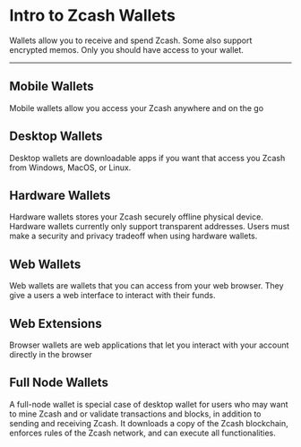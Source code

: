 # Intro to Zcash Wallets

Wallets allow you to receive and spend Zcash. Some also support encrypted memos. Only you should have access to your wallet.

---

## Mobile Wallets

Mobile wallets allow you access your Zcash anywhere and on the go

## Desktop Wallets

Desktop wallets are downloadable apps if you want that access you Zcash from Windows, MacOS, or Linux.

## Hardware Wallets

Hardware wallets stores your Zcash securely offline physical device. Hardware wallets currently only support transparent addresses. Users must make a security and privacy tradeoff when using hardware wallets.

## Web Wallets

Web wallets are wallets that you can access from your web browser. They give a users a web interface to interact with their funds.

## Web Extensions

Browser wallets are web applications that let you interact with your account directly in the browser


## Full Node Wallets

A full-node wallet is special case of desktop wallet for users who may want to mine Zcash and or validate transactions and blocks, in addition to sending and receiving Zcash. It downloads a copy of the Zcash blockchain, enforces rules of the Zcash network, and can execute all functionalities.
